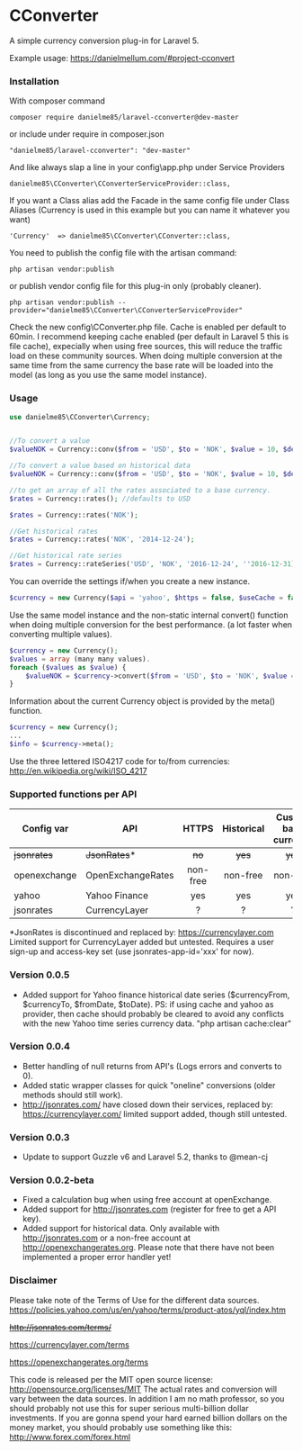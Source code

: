 # CConverter
A simple currency conversion plug-in for Laravel 5. 
<p>
Example usage: <a href="https://danielmellum.com/#project-cconvert" target="_blank">https://danielmellum.com/#project-cconvert</a>
</p>

### Installation
With composer command
```
composer require danielme85/laravel-cconverter@dev-master
```
or include under require in composer.json 
```
"danielme85/laravel-cconverter": "dev-master"
```

And like always slap a line in your config\app.php under Service Providers
```
danielme85\CConverter\CConverterServiceProvider::class,
```

If you want a Class alias add the Facade in the same config file under Class Aliases (Currency is used in this example but you can name it whatever you want)
```
'Currency'  => danielme85\CConverter\CConverter::class,
```

You need to publish the config file with the artisan command:
```
php artisan vendor:publish
```
or publish vendor config file for this plug-in only (probably cleaner).
```
php artisan vendor:publish --provider="danielme85\CConverter\CConverterServiceProvider"
```
Check the new config\CConverter.php file.
Cache is enabled per default to 60min. I recommend keeping cache enabled (per default in Laravel 5 this is file cache), expecially when using free sources, this will reduce the traffic load on these community sources.
When doing multiple conversion at the same time from the same currency the base rate will be loaded into the model (as long as you use the same model instance).   
 

### Usage

```php
use danielme85\CConverter\Currency;


//To convert a value
$valueNOK = Currency::conv($from = 'USD', $to = 'NOK', $value = 10, $decimals = 2);

//To convert a value based on historical data
$valueNOK = Currency::conv($from = 'USD', $to = 'NOK', $value = 10, $decimals = 2, $date = '2014-12-24');

//to get an array of all the rates associated to a base currency.
$rates = Currency::rates(); //defaults to USD

$rates = Currency::rates('NOK');

//Get historical rates
$rates = Currency::rates('NOK', '2014-12-24');

//Get historical rate series
$rates = Currency::rateSeries('USD', 'NOK', '2016-12-24', ''2016-12-31);
```

You can override the settings if/when you create a new instance.
```php
$currency = new Currency($api = 'yahoo', $https = false, $useCache = false, $cacheMin = 0);
```

Use the same model instance and the non-static internal convert() function when doing multiple conversion for the best performance.
(a lot faster when converting multiple values).
```php
$currency = new Currency();
$values = array (many many values).
foreach ($values as $value) {
    $valueNOK = $currency->convert($from = 'USD', $to = 'NOK', $value = 10, $decimals = 2);
}
```

Information about the current Currency object is provided by the meta() function.
```php
$currency = new Currency();
...
$info = $currency->meta();
```



Use the three lettered ISO4217 code for to/from currencies: http://en.wikipedia.org/wiki/ISO_4217

### Supported functions per API
| Config var               | API               | HTTPS         | Historical | Custom base currency | Sign-up required |
| ----------------- | ----------------- |:------------: | :--------: | :------------------: | :------------------: |
|~~jsonrates~~ | ~~JsonRates~~*    | ~~no~~     | ~~yes~~   |  ~~yes~~            | ~~no~~ |
|openexchange | OpenExchangeRates | non-free      | non-free   |  non-free            | yes |
|yahoo | Yahoo Finance     | yes          | yes      |  yes                | no |
|jsonrates | CurrencyLayer     | ?             |  ?          |  ?                | yes |
*JsonRates is discontinued and replaced by: https://currencylayer.com
Limited support for CurrencyLayer added but untested. Requires a user sign-up and access-key set (use jsonrates-app-id='xxx' for now).

### Version 0.0.5
* Added support for Yahoo finance historical date series ($currencyFrom, $currencyTo, $fromDate, $toDate). PS: if using cache and yahoo as provider, then cache should probably be cleared to avoid any conflicts with the new Yahoo time series currency data. "php artisan cache:clear" 

### Version 0.0.4
* Better handling of null returns from API's (Logs errors and converts to 0).
* Added static wrapper classes for quick "oneline" conversions (older methods should still work).
* http://jsonrates.com/ have closed down their services, replaced by: https://currencylayer.com/ limited support added, though still untested.

### Version 0.0.3
* Update to support Guzzle v6 and Laravel 5.2, thanks to @mean-cj

### Version 0.0.2-beta
* Fixed a calculation bug when using free account at openExchange.
* Added support for http://jsonrates.com (register for free to get a API key).
* Added support for historical data. Only available with http://jsonrates.com or a non-free account at http://openexchangerates.org.
Please note that there have not been implemented a proper error handler yet! 


### Disclaimer
Please take note of the Terms of Use for the different data sources.
https://policies.yahoo.com/us/en/yahoo/terms/product-atos/yql/index.htm

~~http://jsonrates.com/terms/~~

https://currencylayer.com/terms

https://openexchangerates.org/terms

This code is released per the MIT open source license: http://opensource.org/licenses/MIT
The actual rates and conversion will vary between the data sources. 
In addition I am no math professor, so you should probably not use this for super serious multi-billion dollar investments. 
If you are gonna spend your hard earned billion dollars on the money market, you should probably use something like this: http://www.forex.com/forex.html 
